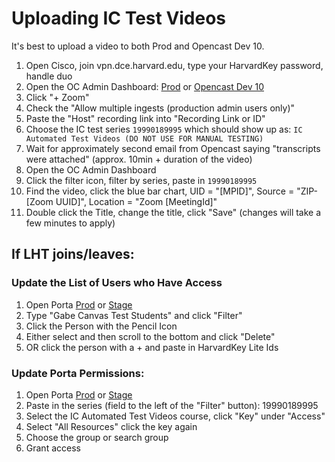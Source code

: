# Uploading IC Test Videos

It's best to upload a video to both Prod and Opencast Dev 10.

1. Open Cisco, join vpn.dce.harvard.edu, type your HarvardKey password, handle duo
2. Open the OC Admin Dashboard: [Prod](https://admin-prod.dcex.harvard.edu) or [Opencast Dev 10](https://admin-dev-10.dcex.harvard.edu)
3. Click "+ Zoom"
4. Check the "Allow multiple ingests (production admin users only)"
5. Paste the "Host" recording link into "Recording Link or ID"
6. Choose the IC test series `19990189995` which should show up as: `IC Automated Test Videos (DO NOT USE FOR MANUAL TESTING)`
7. Wait for approximately second email from Opencast saying "transcripts were attached" (approx. 10min + duration of the video)
8. Open the OC Admin Dashboard
9. Click the filter icon, filter by series, paste in `19990189995`
10. Find the video, click the blue bar chart, UID = "[MPID]", Source = "ZIP-[Zoom UUID]", Location = "Zoom [MeetingId]"
11. Double click the Title, change the title, click "Save" (changes will take a few minutes to apply)

## If LHT joins/leaves:

### Update the List of Users who Have Access

1. Open Porta [Prod](https://porta.dcex.harvard.edu) or [Stage](https://porta-stage.dcex.harvard.edu)
2. Type "Gabe Canvas Test Students" and click "Filter"
3. Click the Person with the Pencil Icon
4. Either select and then scroll to the bottom and click "Delete"
5. OR click the person with a + and paste in HarvardKey Lite Ids

### Update Porta Permissions:

1. Open Porta [Prod](https://porta.dcex.harvard.edu) or [Stage](https://porta-stage.dcex.harvard.edu)
2. Paste in the series (field to the left of the "Filter" button): 19990189995
3. Select the IC Automated Test Videos course, click "Key" under "Access"
4. Select "All Resources" click the key again
5. Choose the group or search group
6. Grant access
